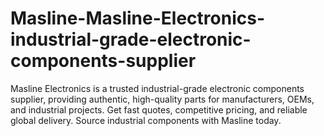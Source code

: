 # Masline-Masline-Electronics-industrial-grade-electronic-components-supplier
Masline Electronics is a trusted industrial-grade electronic components supplier, providing authentic, high-quality parts for manufacturers, OEMs, and industrial projects. Get fast quotes, competitive pricing, and reliable global delivery. Source industrial components with Masline today.
